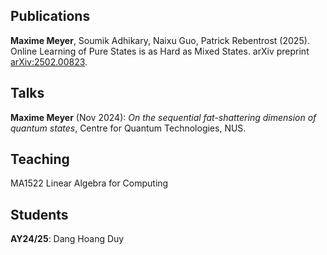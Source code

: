 ## Publications
**Maxime Meyer**, Soumik Adhikary, Naixu Guo, Patrick Rebentrost (2025). Online Learning of Pure States is as Hard as Mixed States. arXiv preprint [arXiv:2502.00823](https://arxiv.org/abs/2502.00823).

## Talks

**Maxime Meyer** (Nov 2024): *On the sequential fat-shattering dimension of quantum states*, Centre for Quantum Technologies, NUS.


## Teaching

MA1522 Linear Algebra for Computing

## Students

**AY24/25**: Dang Hoang Duy
